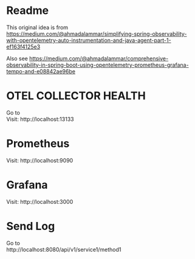 # Readme

This original idea is from  
https://medium.com/@ahmadalammar/simplifying-spring-observability-with-opentelemetry-auto-instrumentation-and-java-agent-part-1-ef163f4125e3

Also see
https://medium.com/@ahmadalammar/comprehensive-observability-in-spring-boot-using-opentelemetry-prometheus-grafana-tempo-and-e08842ae96be

# OTEL COLLECTOR HEALTH

Go to  
Visit:  http://localhost:13133

# Prometheus

Visit:  http://localhost:9090

# Grafana

Visit:  http://localhost:3000

# Send Log

Go to   
http://localhost:8080/api/v1/service1/method1


